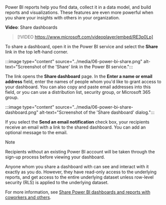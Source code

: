 Power BI reports help you find data, collect it in a data model, and build reports and visualizations. These features are even more powerful when you share your insights with others in your organization.

**Video**: Share dashboards
> [!VIDEO https://www.microsoft.com/videoplayer/embed/RE3p0Lp]

To share a dashboard, open it in the Power BI service and select the **Share** link in the top left-hand corner.

:::image type="content" source="../media/06-power-bi-share.png" alt-text="Screenshot of the 'Share' link in the Power BI service.":::

The link opens the **Share dashboard** page. In the **Enter a name or email address** field, enter the names of people whom you'd like to grant access to your dashboard. You can also copy and paste email addresses into this field, or you can use a distribution list, security group, or Microsoft 365 group.

:::image type="content" source="../media/06-power-bi-share-dashboard.png" alt-text="Screenshot of the 'Share dashboard' dialog.":::

If you select the **Send an email notification** check box, your recipients receive an email with a link to the shared dashboard. You can add an optional message to the email.

> [!NOTE]
> Recipients without an existing Power BI account will be taken through the sign-up process before viewing your dashboard.

Anyone whom you share a dashboard with can see and interact with it exactly as you do. However, they have read-only access to the underlying reports, and get access to the entire underlying dataset unless row-level security (RLS) is applied to the underlying dataset.

For more information, see [Share Power BI dashboards and reports with coworkers and others](/power-bi/service-share-dashboards/?azure-portal=true).
